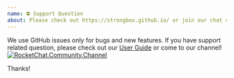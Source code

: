 ```yaml
---
name: ⛔ Support Question
about: Please check out https://strongbox.github.io/ or join our chat channel!
---
```


We use GitHub issues only for bugs and new features. If you have support related question, 
please check out our [User Guide] or come to our channel!  
[![RocketChat.Community.Channel][chat-badge]][chat-link]

Thanks!

[User Guide]: https://strongbox.github.io/user-guide/getting-started.html
[chat-badge]: https://chat.carlspring.org/images/join-chat.svg
[chat-link]: https://chat.carlspring.org/channel/community